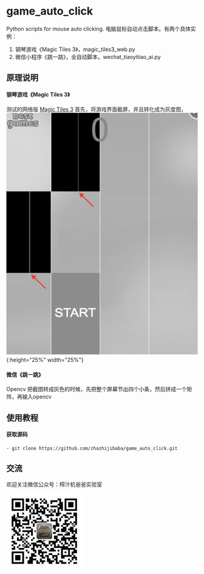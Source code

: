 # game_auto_click
Python scripts for mouse auto clicking. 
电脑鼠标自动点击脚本。有两个具体实例：
1. 钢琴游戏《Magic Tiles 3》，magic_tiles3_web.py
2. 微信小程序《跳一跳》，全自动脚本，wechat_tiaoyitiao_ai.py

## 原理说明 

#### 钢琴游戏《Magic Tiles 3》
测试的网络版 [Magic Tiles 3](http://www.bestgames.com/Magic-Tiles-3)
首先，将游戏界面截屏，并且转化成为灰度图，
![](./resource/magic_tiles_code.png){:height="25%" width="25%"}

#### 微信《跳一跳》
Opencv 把截图转成灰色的时候，先把整个屏幕节出四个小条，然后拼成一个矩阵，再输入opencv

## 使用教程

#### 获取源码

```
- git clone https://github.com/zhazhijibaba/game_auto_click.git

```

## 交流
欢迎关注微信公众号：榨汁机爸爸实验室

![](./resource/zhazhijibaba.jpeg)


